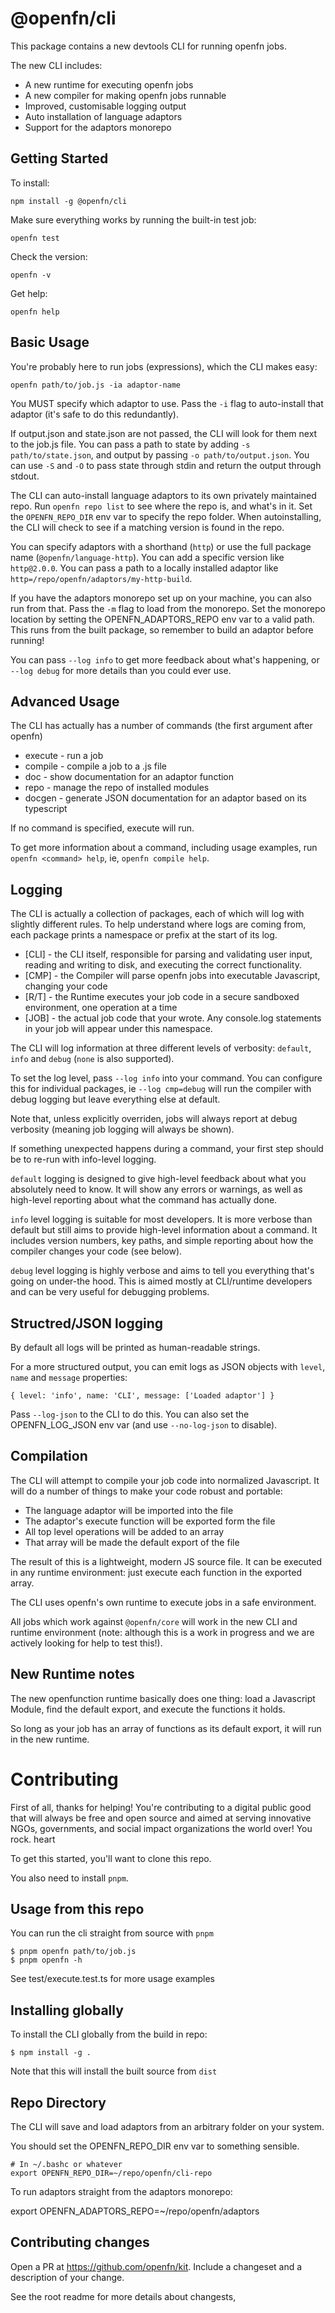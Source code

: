 # @openfn/cli

This package contains a new devtools CLI for running openfn jobs.

The new CLI includes:

* A new runtime for executing openfn jobs
* A new compiler for making openfn jobs runnable
* Improved, customisable logging output
* Auto installation of language adaptors
* Support for the adaptors monorepo

## Getting Started

To install:

```
npm install -g @openfn/cli
```

Make sure everything works by running the built-in test job:

```
openfn test
```

Check the version:

```
openfn -v
```

Get help:

```
openfn help
```

## Basic Usage

You're probably here to run jobs (expressions), which the CLI makes easy:

```
openfn path/to/job.js -ia adaptor-name
```

You MUST specify which adaptor to use. Pass the `-i` flag to auto-install that adaptor (it's safe to do this redundantly).

If output.json and state.json are not passed, the CLI will look for them next to the job.js file. You can pass a path to state by adding `-s path/to/state.json`, and output by passing `-o path/to/output.json`. You can use `-S` and `-O` to pass state through stdin and return the output through stdout.

The CLI can auto-install language adaptors to its own privately maintained repo. Run `openfn repo list` to see where the repo is, and what's in it. Set the `OPENFN_REPO_DIR` env var to specify the repo folder. When autoinstalling, the CLI will check to see if a matching version is found in the repo.

You can specify adaptors with a shorthand (`http`) or use the full package name (`@openfn/language-http`). You can add a specific version like `http@2.0.0`. You can pass a path to a locally installed adaptor like `http=/repo/openfn/adaptors/my-http-build`.

If you have the adaptors monorepo set up on your machine, you can also run from that. Pass the `-m` flag to load from the monorepo. Set the monorepo location by setting the OPENFN_ADAPTORS_REPO env var to a valid path. This runs from the built package, so remember to build an adaptor before running!

You can pass `--log info` to get more feedback about what's happening, or `--log debug` for more details than you could ever use.

## Advanced Usage

The CLI has actually has a number of commands (the first argument after openfn)

* execute - run a job
* compile - compile a job to a .js file
* doc - show documentation for an adaptor function
* repo - manage the repo of installed modules
* docgen - generate JSON documentation for an adaptor based on its typescript

If no command is specified, execute will run.

To get more information about a command, including usage examples, run `openfn <command> help`, ie, `openfn compile help`.

## Logging 

The CLI is actually a collection of packages, each of which will log with slightly different rules. To help understand where logs are coming from, each package prints a namespace or prefix at the start of its log.

* [CLI] - the CLI itself, responsible for parsing and validating user input, reading and writing to disk, and executing the correct functionality.
* [CMP] - the Compiler will parse openfn jobs into executable Javascript, changing your code
* [R/T] - the Runtime executes your job code in a secure sandboxed environment, one operation at a time
* [JOB] - the actual job code that your wrote. Any console.log statements in your job will appear under this namespace.

The CLI will log information at three different levels of verbosity: `default`, `info` and `debug` (`none` is also supported).

To set the log level, pass `--log info` into your command. You can configure this for individual packages, ie `--log cmp=debug` will run the compiler with debug logging but leave everything else at default.

Note that, unless explicitly overriden, jobs will always report at debug verbosity (meaning job logging will always be shown).

If something unexpected happens during a command, your first step should be to re-run with info-level logging.

`default` logging is designed to give high-level feedback about what you absolutely need to know. It will show any errors or warnings, as well as high-level reporting about what the command has actually done.

`info` level logging is suitable for most developers. It is more verbose than default but still aims to provide high-level information about a command. It includes version numbers, key paths, and simple reporting about how the compiler changes your code (see below).

`debug` level logging is highly verbose and aims to tell you everything that's going on under-the hood. This is aimed mostly at CLI/runtime developers and can be very useful for debugging problems.

## Structred/JSON logging

By default all logs will be printed as human-readable strings.

For a more structured output, you can emit logs as JSON objects with `level`, `name` and `message` properties:
```
{ level: 'info', name: 'CLI', message: ['Loaded adaptor'] }
```

Pass `--log-json` to the CLI to do this. You can also set the OPENFN_LOG_JSON env var (and use `--no-log-json` to disable).

## Compilation

The CLI will attempt to compile your job code into normalized Javascript. It will do a number of things to make your code robust and portable:

* The language adaptor will be imported into the file
* The adaptor's execute function will be exported form the file
* All top level operations will be added to an array
* That array will be made the default export of the file

The result of this is a lightweight, modern JS source file. It can be executed in any runtime environment: just execute each function in the exported array.

The CLI uses openfn's own runtime to execute jobs in a safe environment.

All jobs which work against `@openfn/core` will work in the new CLI and runtime environment (note: although this is a work in progress and we are actively looking for help to test this!).

## New Runtime notes

The new openfunction runtime basically does one thing: load a Javascript Module, find the default export, and execute the functions it holds.

So long as your job has an array of functions as its default export, it will run in the new runtime.

# Contributing

First of all, thanks for helping! You're contributing to a digital public good that will always be free and open source and aimed at serving innovative NGOs, governments, and social impact organizations the world over! You rock. heart

To get this started, you'll want to clone this repo.

You also need to install `pnpm`.

## Usage from this repo

You can run the cli straight from source with `pnpm`

```
$ pnpm openfn path/to/job.js
$ pnpm openfn -h
```

See test/execute.test.ts for more usage examples

## Installing globally

To install the CLI globally from the build in repo:

```
$ npm install -g .
```

Note that this will install the built source from `dist`

## Repo Directory

The CLI will save and load adaptors from an arbitrary folder on your system.

You should set the OPENFN_REPO_DIR env var to something sensible.

```
# In ~/.bashc or whatever
export OPENFN_REPO_DIR=~/repo/openfn/cli-repo
```

To run adaptors straight from the adaptors monorepo:

export OPENFN_ADAPTORS_REPO=~/repo/openfn/adaptors

## Contributing changes

Open a PR at https://github.com/openfn/kit. Include a changeset and a description of your change.

See the root readme for more details about changests,